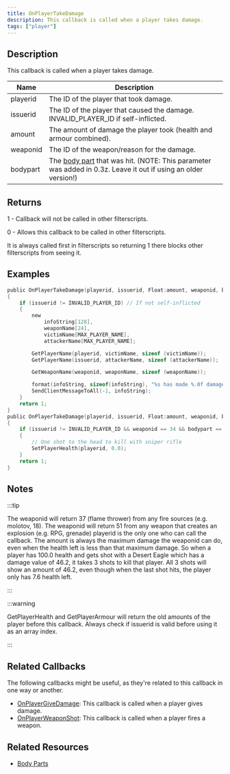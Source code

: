 ```yaml
---
title: OnPlayerTakeDamage
description: This callback is called when a player takes damage.
tags: ["player"]
---
```


<VersionWarn name='callback' version='SA-MP 0.3d' />

## Description

This callback is called when a player takes damage.

| Name     | Description                                                                                                                            |
| -------- | -------------------------------------------------------------------------------------------------------------------------------------- |
| playerid | The ID of the player that took damage.                                                                                                 |
| issuerid | The ID of the player that caused the damage. INVALID_PLAYER_ID if self-inflicted.                                                      |
| amount   | The amount of damage the player took (health and armour combined).                                                                     |
| weaponid | The ID of the weapon/reason for the damage.                                                                                            |
| bodypart | The [body part](../resources/bodyparts) that was hit. (NOTE: This parameter was added in 0.3z. Leave it out if using an older version!) |

## Returns

1 - Callback will not be called in other filterscripts.

0 - Allows this callback to be called in other filterscripts.

It is always called first in filterscripts so returning 1 there blocks other filterscripts from seeing it.

## Examples

```c
public OnPlayerTakeDamage(playerid, issuerid, Float:amount, weaponid, bodypart)
{
    if (issuerid != INVALID_PLAYER_ID) // If not self-inflicted
    {
        new
            infoString[128],
            weaponName[24],
            victimName[MAX_PLAYER_NAME],
            attackerName[MAX_PLAYER_NAME];

        GetPlayerName(playerid, victimName, sizeof (victimName));
        GetPlayerName(issuerid, attackerName, sizeof (attackerName));

        GetWeaponName(weaponid, weaponName, sizeof (weaponName));

        format(infoString, sizeof(infoString), "%s has made %.0f damage to %s, weapon: %s, bodypart: %d", attackerName, amount, victimName, weaponName, bodypart);
        SendClientMessageToAll(-1, infoString);
    }
    return 1;
}
public OnPlayerTakeDamage(playerid, issuerid, Float:amount, weaponid, bodypart)
{
    if (issuerid != INVALID_PLAYER_ID && weaponid == 34 && bodypart == 9)
    {
        // One shot to the head to kill with sniper rifle
        SetPlayerHealth(playerid, 0.0);
    }
    return 1;
}
```

## Notes

:::tip

The weaponid will return 37 (flame thrower) from any fire sources (e.g. molotov, 18). The weaponid will return 51 from any weapon that creates an explosion (e.g. RPG, grenade) playerid is the only one who can call the callback. The amount is always the maximum damage the weaponid can do, even when the health left is less than that maximum damage. So when a player has 100.0 health and gets shot with a Desert Eagle which has a damage value of 46.2, it takes 3 shots to kill that player. All 3 shots will show an amount of 46.2, even though when the last shot hits, the player only has 7.6 health left.

:::

:::warning

GetPlayerHealth and GetPlayerArmour will return the old amounts of the player before this callback. Always check if issuerid is valid before using it as an array index.

:::

## Related Callbacks

The following callbacks might be useful, as they're related to this callback in one way or another. 

- [OnPlayerGiveDamage](OnPlayerGiveDamage): This callback is called when a player gives damage. 
- [OnPlayerWeaponShot](OnPlayerWeaponShot): This callback is called when a player fires a weapon. 

## Related Resources

- [Body Parts](../resources/bodyparts)
